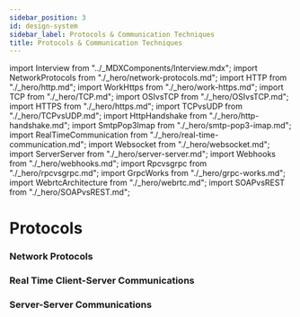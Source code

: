 ```yaml
---
sidebar_position: 3
id: design-system
sidebar_label: Protocols & Communication Techniques
title: Protocols & Communication Techniques
---
```


import Interview from "../_MDXComponents/Interview.mdx";
import NetworkProtocols from "./_hero/network-protocols.md";
import HTTP from "./_hero/http.md";
import WorkHttps from "./_hero/work-https.md";
import TCP from "./_hero/TCP.md";
import OSIvsTCP from "./_hero/OSIvsTCP.md";
import HTTPS from "./_hero/https.md";
import TCPvsUDP from "./_hero/TCPvsUDP.md";
import HttpHandshake from "./_hero/http-handshake.md";
import SmtpPop3Imap from "./_hero/smtp-pop3-imap.md";
import RealTimeCommunication from "./_hero/real-time-communication.md";
import Websocket from "./_hero/websocket.md";
import ServerServer from "./_hero/server-server.md";
import Webhooks from "./_hero/webhooks.md";
import Rpcvsgrpc from "./_hero/rpcvsgrpc.md";
import GrpcWorks from "./_hero/grpc-works.md";
import WebrtcArchitecture from "./_hero/webrtc.md";
import SOAPvsREST from "./_hero/SOAPvsREST.md";

# Protocols

### Network Protocols
<NetworkProtocols />
<OSIvsTCP />
<TCP />
<HttpHandshake />
<TCPvsUDP />
<HTTP />
<WorkHttps />
<HTTPS />
<SmtpPop3Imap />
<SOAPvsREST />

### Real Time Client-Server Communications
<RealTimeCommunication />
<Websocket />
<WebrtcArchitecture />

### Server-Server Communications
<ServerServer />
<Webhooks />
<Rpcvsgrpc />
<GrpcWorks />



